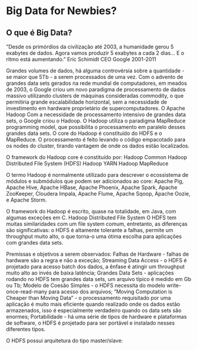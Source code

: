 # Big Data for Newbies?

## O que é Big Data?
”Desde os primórdios da civilização até 2003, a humanidade gerou 5 exabytes de dados. Agora vamos produzir 5 exabytes a cada 2 dias... E o ritmo está aumentando.”
Eric Schimidt
CEO Google 2001-2011


Grandes volumes de dados, há alguma controvérsia sobre a quantidade - se maior que 5Tb - a serem processados de uma vez.
Com o advento de grandes data sets gerados na rede mundial de computadores, em meados de 2003, o Google criou um novo paradigma de processamento de dados massivo utilizando clusters de máquinas consideradas commodity, o que permitiria grande escalabilidade horizontal, sem a necessidade de investimento em hardware proprietário de supercomputadores.
O Apache Hadoop
Com a necessidade de processamento intensivo de grandes data sets, o Google criou o Hadoop. O Hadoop utiliza o paradigma MapReduce programming model, que possibilita o processamento em paralelo desses grandes data sets. O core do Hadoop é constituído do HDFS e o MapReduce. O processamento é feito levando o código empacotado para os nodes do cluster, tirando vantagem de onde os dados estão localizados.

O framework do Hadoop core é constituído por:
Hadoop Common
Hadoop Distributed File System (HDFS)
Hadoop YARN
Hadoop MapReduce

O termo Hadoop é normalmente utilizado para descrever o ecossistema de módulos e submódulos que podem ser adicionados ao core:  Apache Pig, Apache Hive, Apache HBase, Apache Phoenix, Apache Spark, Apache ZooKeeper, Cloudera Impala, Apache Flume, Apache Sqoop, Apache Oozie, e Apache Storm.

O framework do Hadoop é escrito, quase na totalidade, em Java, com algumas exceções em C.
Hadoop Distributed File System
O HDFS tem muitas similaridades com um file system comum, entretanto, as diferenças são significativas: o HDFS é altamente tolerante a falhas, permite um throughput muito alto, o que torna-o uma ótima escolha para aplicações com grandes data sets.

Premissas e objetivos a serem observados:
Falhas de Hardware - falhas de hardware são a regra e não a exceção;
Streaming Data Access - o HDFS é projetado para acesso batch dos dados, a ênfase é atingir um throughput muito alto ao invés de baixa latência;
Grandes Data Sets - aplicações rodando no HDFS tem grandes data sets, um arquivo típico é medido em Gb ou Tb;
Modelo de Coesão Simples - o HDFS necessita do modelo write-once-read-many para acesso dos arquivos;
“Moving Computation is Cheaper than Moving Data” - o processamento requisitado por uma aplicação é muito mais eficiente quando realizado onde os dados estão armazenados, isso é especialmente verdadeiro quando os data sets são enormes;
Portabilidade - há uma série de tipos de hardware e plataformas de software, o HDFS é projetado para ser portável e instalado nesses diferentes tipos.

O HDFS possui arquitetura do tipo master/slave:
